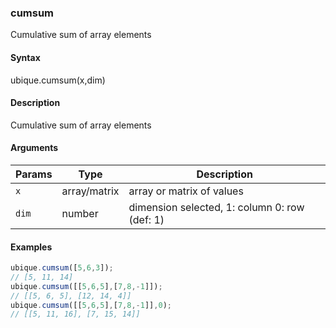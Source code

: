 ### cumsum

Cumulative sum of array elements


#### Syntax

ubique.cumsum(x,dim)


#### Description

Cumulative sum of array elements  



#### Arguments

|Params|Type|Description
|---------|----|-----------
|`x` | array/matrix | array or matrix of values
|`dim` | number | dimension selected, 1: column 0: row (def: 1)


#### Examples

```js
ubique.cumsum([5,6,3]);
// [5, 11, 14]
ubique.cumsum([[5,6,5],[7,8,-1]]);
// [[5, 6, 5], [12, 14, 4]]
ubique.cumsum([[5,6,5],[7,8,-1]],0);
// [[5, 11, 16], [7, 15, 14]]
```

